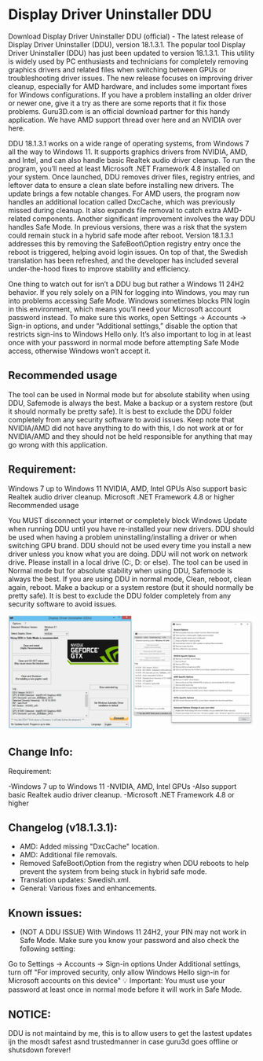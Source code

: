# Display Driver Uninstaller DDU
Download Display Driver Uninstaller DDU (official) - The latest release of Display Driver Uninstaller (DDU), version 18.1.3.1. The popular tool Display Driver Uninstaller (DDU) has just been updated to version 18.1.3.1. This utility is widely used by PC enthusiasts and technicians for completely removing graphics drivers and related files when switching between GPUs or troubleshooting driver issues. The new release focuses on improving driver cleanup, especially for AMD hardware, and includes some important fixes for Windows configurations.
If you have a problem installing an older driver or newer one, give it a try as there are some reports that it fix those problems. Guru3D.com is an official download partner for this handy application. We have AMD support thread over here and an NVIDIA over here. 

DDU 18.1.3.1 works on a wide range of operating systems, from Windows 7 all the way to Windows 11. It supports graphics drivers from NVIDIA, AMD, and Intel, and can also handle basic Realtek audio driver cleanup. To run the program, you’ll need at least Microsoft .NET Framework 4.8 installed on your system. Once launched, DDU removes driver files, registry entries, and leftover data to ensure a clean slate before installing new drivers. The update brings a few notable changes. For AMD users, the program now handles an additional location called DxcCache, which was previously missed during cleanup. It also expands file removal to catch extra AMD-related components. Another significant improvement involves the way DDU handles Safe Mode. In previous versions, there was a risk that the system could remain stuck in a hybrid safe mode after reboot. Version 18.1.3.1 addresses this by removing the SafeBoot\Option registry entry once the reboot is triggered, helping avoid login issues. On top of that, the Swedish translation has been refreshed, and the developer has included several under-the-hood fixes to improve stability and efficiency.


One thing to watch out for isn’t a DDU bug but rather a Windows 11 24H2 behavior. If you rely solely on a PIN for logging into Windows, you may run into problems accessing Safe Mode. Windows sometimes blocks PIN login in this environment, which means you’ll need your Microsoft account password instead. To make sure this works, open Settings → Accounts → Sign-in options, and under “Additional settings,” disable the option that restricts sign-ins to Windows Hello only. It’s also important to log in at least once with your password in normal mode before attempting Safe Mode access, otherwise Windows won’t accept it.

## Recommended usage

The tool can be used in Normal mode but for absolute stability when using DDU, Safemode is always the best.
Make a backup or a system restore (but it should normally be pretty safe).
It is best to exclude the DDU folder completely from any security software to avoid issues.
Keep note that NVIDIA/AMD did not have anything to do with this, I do not work at or for NVIDIA/AMD and they should not be held responsible for anything that may go wrong with this application.

## Requirement:

Windows 7 up to Windows 11
NVIDIA, AMD, Intel GPUs
Also support basic Realtek audio driver cleanup.
Microsoft .NET Framework 4.8 or higher
Recommended usage

You MUST disconnect your internet or completely block Windows Update when running DDU until you have re-installed your new drivers.
DDU should be used when having a problem uninstalling/installing a driver or when switching GPU brand.
DDU should not be used every time you install a new driver unless you know what you are doing.
DDU will not work on network drive. Please install in a local drive (C:, D: or else).
The tool can be used in Normal mode but for absolute stability when using DDU, Safemode is always the best.
If you are using DDU in normal mode, Clean, reboot, clean again, reboot.
Make a backup or a system restore (but it should normally be pretty safe).
It is best to exclude the DDU folder completely from any security software to avoid issues.


![ddu](images/2024_01_15_09_23_14_guru3d.webp)



## Change Info:
Requirement:

-Windows 7 up to Windows 11
-NVIDIA, AMD, Intel GPUs
-Also support basic Realtek audio driver cleanup.
-Microsoft .NET Framework 4.8 or higher

## Changelog (v18.1.3.1):

- AMD: Added missing "DxcCache" location.
- AMD: Additional file removals.
- Removed SafeBoot\Option from the registry when DDU reboots to help prevent the system from being stuck in hybrid safe mode.
- Translation updates: Swedish.xml.
- General: Various fixes and enhancements.

## Known issues:

- (NOT A DDU ISSUE) With Windows 11 24H2, your PIN may not work in Safe Mode.
Make sure you know your password and also check the following setting:

Go to Settings → Accounts → Sign-in options
Under Additional settings, turn off "For improved security, only allow Windows Hello sign-in for Microsoft accounts on this device"
💡 Important: You must use your password at least once in normal mode before it will work in Safe Mode.

## NOTICE:
DDU is not maintaind by me, this is to allow users to get the lastest updates ijn the mosdt safest asnd trustedmanner in case guru3d goes offline or shutsdown forever!
